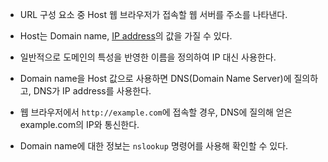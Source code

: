- URL 구성 요소 중 Host 웹 브라우저가 접속할 웹 서버를 주소를 나타낸다.
- Host는 Domain name, [IP address](IP.md)의 값을 가질 수 있다.
- 일반적으로 도메인의 특성을 반영한 이름을 정의하여 IP 대신 사용한다.

- Domain name을 Host 값으로 사용하면 DNS(Domain Name Server)에 질의하고, DNS가 IP address를 사용한다.
- 웹 브라우저에서 `http://example.com`에 접속할 경우, DNS에 질의해 얻은 example.com의 IP와 통신한다.
- Domain name에 대한 정보는 `nslookup` 명령어를 사용해 확인할 수 있다.